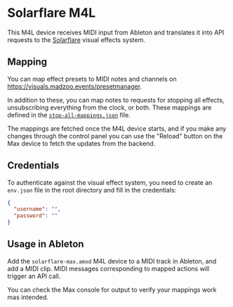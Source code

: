 # Solarflare M4L

This M4L device receives MIDI input from Ableton and translates it into API requests to the [Solarflare](https://github.com/Eynorey/solarflare) visual effects system.

## Mapping

You can map effect presets to MIDI notes and channels on https://visuals.madzoo.events/presetmanager.

In addition to these, you can map notes to requests for stopping all effects, unsubscribing everything from the clock, or both. 
These mappings are defined in the [`stop-all-mappings.json`](stop-all-mappings.json) file.

The mappings are fetched once the M4L device starts, and if you make any changes through the control panel you can use the "Reload" button on the Max device to fetch the updates from the backend.

## Credentials

To authenticate against the visual effect system, you need to create an `env.json` file in the root directory and fill in the credentials:

```json
{
  "username": "",
  "password": ""
}
```

## Usage in Ableton

Add the `solarflare-max.amxd` M4L device to a MIDI track in Ableton, and add a MIDI clip. MIDI messages corresponding to mapped actions will trigger an API call.

You can check the Max console for output to verify your mappings work mas intended.
